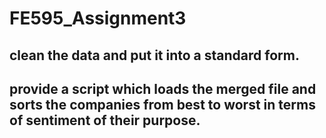 # FE595_Assignment3


## clean the data and put it into a standard form. 
## provide a script which loads the merged file and sorts the companies from best to worst in terms of sentiment of their purpose.
